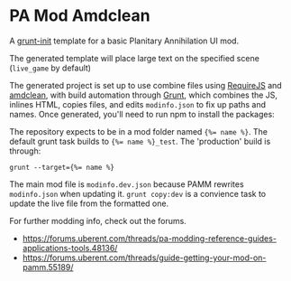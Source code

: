# PA Mod Amdclean

A [grunt-init](http://gruntjs.com/project-scaffolding) template for a basic Planitary Annihilation UI mod.

The generated template will place large text on the specified scene (`live_game` by default)

The generated project is set up to use combine files using [RequireJS](http://requirejs.org/) and [amdclean](https://github.com/gfranko/amdclean), with build automation through [Grunt](http://gruntjs.com/), which combines the JS, inlines HTML, copies files, and edits `modinfo.json` to fix up paths and names.  Once generated, you'll need to run npm to install the packages:

The repository expects to be in a mod folder named `{%= name %}`.  The default grunt task builds to `{%= name %}_test`.  The 'production' build is through:

    grunt --target={%= name %}

The main mod file is `modinfo.dev.json` because PAMM rewrites `modinfo.json` when updating it.  `grunt copy:dev` is a convience task to update the live file from the formatted one.

For further modding info, check out the forums.

- https://forums.uberent.com/threads/pa-modding-reference-guides-applications-tools.48136/
- https://forums.uberent.com/threads/guide-getting-your-mod-on-pamm.55189/
